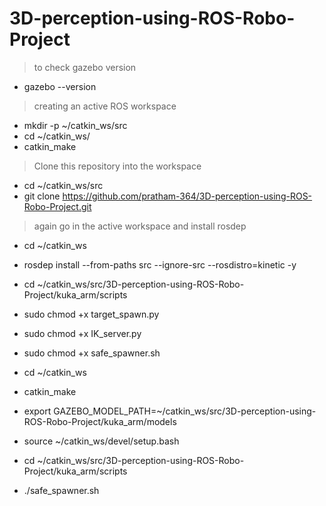# 3D-perception-using-ROS-Robo-Project
> to check gazebo version
* gazebo --version
> creating an active ROS workspace
* mkdir -p ~/catkin_ws/src
* cd ~/catkin_ws/
* catkin_make
> Clone this repository into the workspace
* cd ~/catkin_ws/src
* git clone https://github.com/pratham-364/3D-perception-using-ROS-Robo-Project.git
> again go in the active workspace and install rosdep
* cd ~/catkin_ws
* rosdep install --from-paths src --ignore-src --rosdistro=kinetic -y
* cd ~/catkin_ws/src/3D-perception-using-ROS-Robo-Project/kuka_arm/scripts
* sudo chmod +x target_spawn.py
* sudo chmod +x IK_server.py
* sudo chmod +x safe_spawner.sh

* cd ~/catkin_ws
* catkin_make

* export GAZEBO_MODEL_PATH=~/catkin_ws/src/3D-perception-using-ROS-Robo-Project/kuka_arm/models

* source ~/catkin_ws/devel/setup.bash

* cd ~/catkin_ws/src/3D-perception-using-ROS-Robo-Project/kuka_arm/scripts
* ./safe_spawner.sh

